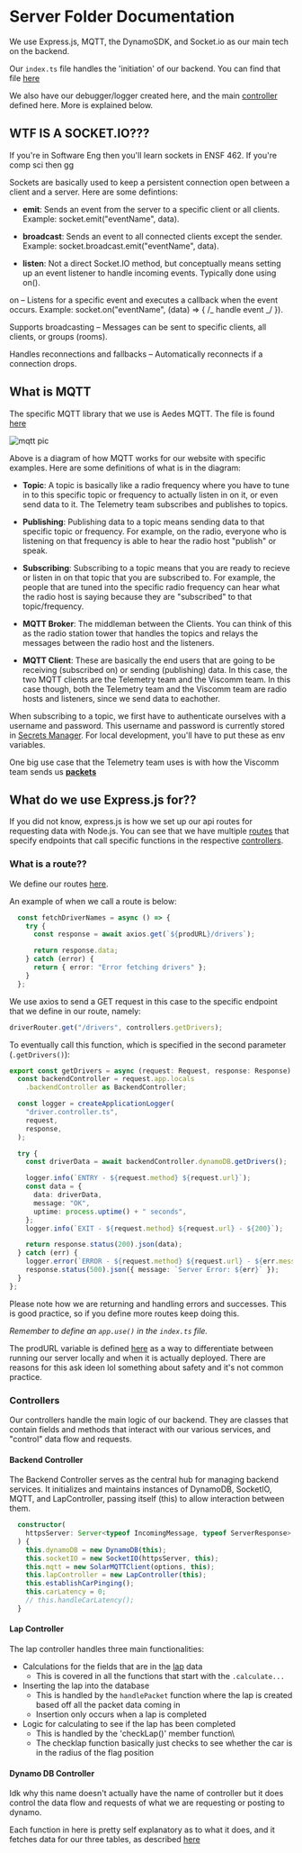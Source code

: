 # Server Folder Documentation

We use Express.js, MQTT, the DynamoSDK, and Socket.io as our main tech on the backend.

Our `index.ts` file handles the 'initiation' of our backend. You can find that file [here](../packages/server/src/index.ts)

We also have our debugger/logger created here, and the main [controller](#controllers) defined here. More is explained below.

## WTF IS A SOCKET.IO???

If you're in Software Eng then you'll learn sockets in ENSF 462. If you're comp sci then gg

Sockets are basically used to keep a persistent connection open between a client and a server. Here are some defintions:

- **emit**: Sends an event from the server to a specific client or all clients. Example: socket.emit("eventName", data).

- **broadcast**: Sends an event to all connected clients except the sender. Example: socket.broadcast.emit("eventName", data).

- **listen**: Not a direct Socket.IO method, but conceptually means setting up an event listener to handle incoming events. Typically done using on().

on – Listens for a specific event and executes a callback when the event occurs. Example: socket.on("eventName", (data) => { /_ handle event _/ }).

Supports broadcasting – Messages can be sent to specific clients, all clients, or groups (rooms).

Handles reconnections and fallbacks – Automatically reconnects if a connection drops.

## What is MQTT

The specific MQTT library that we use is Aedes MQTT. The file is found [here](../packages/server/src/aedes.ts)

![mqtt pic](https://i.imgur.com/Zs8WnP6.png)

Above is a diagram of how MQTT works for our website with specific examples. Here are some definitions of what is in the diagram:

- **Topic**: A topic is basically like a radio frequency where you have to tune in to this specific topic or frequency to actually listen in on it, or even send data to it. The Telemetry team subscribes and publishes to topics.

- **Publishing**: Publishing data to a topic means sending data to that specific topic or frequency. For example, on the radio, everyone who is listening on that frequency is able to hear the radio host "publish" or speak.

- **Subscribing**: Subscribing to a topic means that you are ready to recieve or listen in on that topic that you are subscribed to. For example, the people that are tuned into the specific radio frequency can hear what the radio host is saying because they are "subscribed" to that topic/frequency.

- **MQTT Broker**: The middleman between the Clients. You can think of this as the radio station tower that handles the topics and relays the messages between the radio host and the listeners.

- **MQTT Client**: These are basically the end users that are going to be receiving (subscribed on) or sending (publishing) data. In this case, the two MQTT clients are the Telemetry team and the Viscomm team. In this case though, both the Telemetry team and the Viscomm team are radio hosts and listeners, since we send data to eachother.

When subscribing to a topic, we first have to authenticate ourselves with a username and password. This username and password is currently stored in [Secrets Manager](./AMPLIFY.md#what-aws-services-do-we-use). For local development, you'll have to put these as env variables.

One big use case that the Telemetry team uses is with how the Viscomm team sends us [**packets**](README.md#Packets)

## What do we use Express.js for??

If you did not know, express.js is how we set up our api routes for requesting data with Node.js. You can see that we have multiple [routes](./SERVER.md#what-is-a-route) that specify endpoints that call specific functions in the respective [controllers](./SERVER.md#controllers).

### What is a route??

We define our routes [here](../packages/server/src/routes/).

An example of when we call a route is below:

```typescript
  const fetchDriverNames = async () => {
    try {
      const response = await axios.get(`${prodURL}/drivers`);

      return response.data;
    } catch (error) {
      return { error: "Error fetching drivers" };
    }
  };
```

We use axios to send a GET request in this case to the specific endpoint that we define in our route, namely:

```typescript
driverRouter.get("/drivers", controllers.getDrivers);
```

To eventually call this function, which is specified in the second parameter (`.getDrivers()`):

```typescript
export const getDrivers = async (request: Request, response: Response) => {
  const backendController = request.app.locals
    .backendController as BackendController;

  const logger = createApplicationLogger(
    "driver.controller.ts",
    request,
    response,
  );

  try {
    const driverData = await backendController.dynamoDB.getDrivers();

    logger.info(`ENTRY - ${request.method} ${request.url}`);
    const data = {
      data: driverData,
      message: "OK",
      uptime: process.uptime() + " seconds",
    };
    logger.info(`EXIT - ${request.method} ${request.url} - ${200}`);

    return response.status(200).json(data);
  } catch (err) {
    logger.error(`ERROR - ${request.method} ${request.url} - ${err.message}`);
    response.status(500).json({ message: `Server Error: ${err}` });
  }
};
```

Please note how we are returning and handling errors and successes. This is good practice, so if you define more routes keep doing this.

_Remember to define an `app.use()` in the `index.ts` file._

The prodURL variable is defined [here](../packages/shared/src/prodFlag.ts) as a way to differentiate between running our server locally and when it is actually deployed. There are reasons for this ask ideen lol something about safety and it's not common practice.

### Controllers

Our controllers handle the main logic of our backend. They are classes that contain fields and methods that interact with our various services, and "control" data flow and requests.

#### Backend Controller

The Backend Controller serves as the central hub for managing backend services. It initializes and maintains instances of DynamoDB, SocketIO, MQTT, and LapController, passing itself (this) to allow interaction between them.

```typescript
  constructor(
    httpsServer: Server<typeof IncomingMessage, typeof ServerResponse>,
  ) {
    this.dynamoDB = new DynamoDB(this);
    this.socketIO = new SocketIO(httpsServer, this);
    this.mqtt = new SolarMQTTClient(options, this);
    this.lapController = new LapController(this);
    this.establishCarPinging();
    this.carLatency = 0;
    // this.handleCarLatency();
  }
```

#### Lap Controller

The lap controller handles three main functionalities:

- Calculations for the fields that are in the [lap](TELEMETRY.md#lap) data
  - This is covered in all the functions that start with the `.calculate...`
- Inserting the lap into the database
  - This is handled by the `handlePacket` function where the lap is created based off all the packet data coming in
  - Insertion only occurs when a lap is completed
- Logic for calculating to see if the lap has been completed
  - This is handled by the 'checkLap()' member function\
  - The checklap function basically just checks to see whether the car is in the radius of the flag position

#### Dynamo DB Controller

Idk why this name doesn't actually have the name of controller but it does control the data flow and requests of what we are requesting or posting to dynamo.

Each function in here is pretty self explanatory as to what it does, and it fetches data for our three tables, as described [here](./AMPLIFY.md#our-tables)
